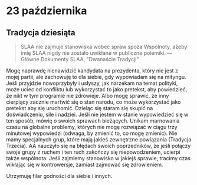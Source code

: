 
# 23 października

## Tradycja dziesiąta

> SLAA nie zajmuje stanowiska wobec spraw spoza Wspólnoty, ażeby imię SLAA nigdy nie zostało uwikłane w publiczne polemiki. — Główne Dokumenty SLAA, "Dwanaście Tradycji"

Mogę naprawdę nienawidzić kandydata na prezydenta, który nie jest z mojej partii, ale zachowuję to dla siebie, gdy wypowiadam się na mityngu. Jeśli przyjdzie nowoprzybyły i usłyszy, jak narzekam na temat polityki, może uciec od konfliktu lub wykorzystać to jako pretekst, aby powiedzieć, że nikt w tym programie nie zdrowieje. Albo mogę sprawić, że inny cierpiący zacznie martwić się o stan narodu, co może wykorzystać jako pretekst aby się uruchomić. Dzieląc się staram się skupić na doświadczeniu, sile i nadziei. Jeśli nie jestem w stanie wypowiedzieć się w ten sposób, mówię o swoich sprawach bieżących. Unikam marnowania czasu na globalne problemy, których nie mogę rozwiązać w ciągu trzy minutowej wypowiedzi (odwaga, by zmienić to, co mogę zmienić). Nie mamy specjalnych grup, które mają jakieś zewnętrzne powiązania (Tradycja Trzecia). AA nauczyło się na błędach swoich poprzedników, że jeśli połączy swoje grupy z ruchem i ten ruch zakończy się niepowodzeniem, ucierpi także wspólnota. Jeśli zajmiemy stanowisko w jakiejś sprawie, tracimy czas wikłając się w kontrowersje, zamiast zajmować się zdrowieniem.

Utrzymuję filar godności dla siebie i innych.
